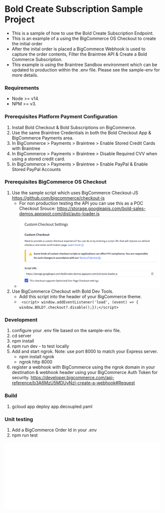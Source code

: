 # Bold Create Subscription Sample Project
- This is a sample of how to use the Bold Create Subscription Endpoint.
- This is an example of a using the BigCommerce OS Checkout to create the initial order
- After the inital order is placed a BigCommece Webhook is used to capture the order contents, Filter the Braintree API & Create a Bold Commerce Subscription.
- This example is using the Braintree Sandbox environment which can be updated to production within the .env file. Please see the sample-env for more details.

### Requirements
* Node >= v14.
* NPM >= v3.

### Prerequisites Platform Payment Configuration
1. Install Bold Checkout & Bold Subscriptions on BigCommerce.
2. Use the same Braintree Credentials in both the Bold Checkout App & BigCommerce Payments area.
3. In BigCommerce > Payments > Braintree > Enable Stored Credit Cards with Braintree
4. In BigCommerce > Payments > Braintree > Disable Required CVV when using a stored credit card.
5. In BigCommerce > Payments > Braintree > Enable PayPal & Enable Stored PayPal Accounts

### Prerequisites BigCommerce OS Checkout
1. Use the sample script which uses BigCommerce Checkout-JS <https://github.com/bigcommerce/checkout-js>
    * For non production testing the API you can use this as a POC Checkout Srouce: https://storage.googleapis.com/bold-sales-demos.appspot.com/dist/auto-loader.js
    * <img src="/checkout-js.png">
2. Use BigCommerce Checkout with Bold Dev Tools.
   * Add this script into the header of your BigCommerce theme.
   * ``` <script> window.addEventListener('load', (event) => { window.BOLD?.checkout?.disable();});</script>```

### Development

1. configure your .env file based on the sample-env file.
2. cd server
3. npm install
4. npm run dev - to test locally
5. Add and start ngrok. Note: use port 8000 to match your Express server.
    * npm install ngrok
    * ngrok http 8000
6. register a webhook with BigCommerce using the ngrok domain in your destination & webhook header using your BigCommerce Auth Token for security. https://developer.bigcommerce.com/api-reference/b3A6MzU5MDUyNzI-create-a-webhook#Request

### Build
1. gcloud app deploy app.decoupled.yaml

### Unit testing
1. Add a BigCommerce Order Id in your .env
2. npm run test

<img src="/api.svg">